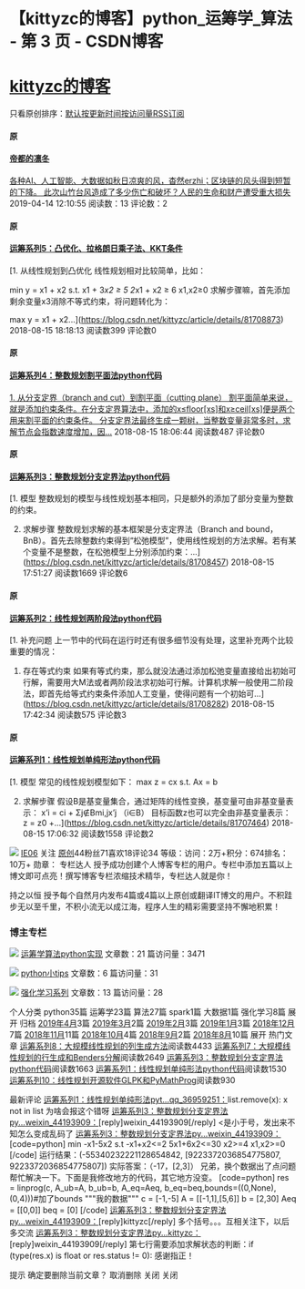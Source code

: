 
# 【kittyzc的博客】python_运筹学_算法 - 第 3 页 - CSDN博客
# [kittyzc的博客](https://blog.csdn.net/kittyzc)


只看原创排序：[默认](javascript:void(0);)[按更新时间](https://blog.csdn.net/kittyzc/article/list?orderby=UpdateTime)[按访问量](https://blog.csdn.net/kittyzc/article/list?orderby=ViewCount)[](https://blog.csdn.net/kittyzc/rss/list)[RSS订阅](https://blog.csdn.net/kittyzc/rss/list)
#### [](https://blog.csdn.net/yoyo_liyy/article/details/82762601)
#### 原
#### [帝都的凛冬](https://blog.csdn.net/yoyo_liyy/article/details/82762601)
[各种AI、人工智能、大数据如秋日凉爽的风，杳然erzhi；区块链的风头得到短暂的下降。
                此次山竹台风造成了多少伤亡和破坏？人民的生命和财产遭受重大损失](https://blog.csdn.net/yoyo_liyy/article/details/82762601)
2019-04-14 12:10:55
阅读数：13
评论数：2

#### [](https://blog.csdn.net/kittyzc/article/details/81708873)
#### 原
#### [运筹系列5：凸优化、拉格朗日乘子法、KKT条件](https://blog.csdn.net/kittyzc/article/details/81708873)
[1. 从线性规划到凸优化
线性规划相对比较简单，比如：

min y = x1 + x2
s.t. x1 + 3*x2 ≥ 5
     2*x1 + x2 ≥ 6
    x1,x2≥0
求解步骤嘛，首先添加剩余变量x3消除不等式约束，将问题转化为：

max y = x1 + x2...](https://blog.csdn.net/kittyzc/article/details/81708873)
2018-08-15 18:18:13
阅读数399
评论数0

#### [](https://blog.csdn.net/kittyzc/article/details/81708729)
#### 原
#### [运筹系列4：整数规划割平面法python代码](https://blog.csdn.net/kittyzc/article/details/81708729)
[1. 从分支定界（branch and cut）到割平面（cutting plane）
割平面简单来说，就是添加约束条件。在分支定界算法中，添加的x≤floor[xs]和x≥ceil[xs]便是两个用来割平面的约束条件。 
分支定界法最终生成一颗树，当整数变量非常多时，求解节点会指数速度增加，因...](https://blog.csdn.net/kittyzc/article/details/81708729)
2018-08-15 18:06:44
阅读数487
评论数0

#### [](https://blog.csdn.net/kittyzc/article/details/81708457)
#### 原
#### [运筹系列3：整数规划分支定界法python代码](https://blog.csdn.net/kittyzc/article/details/81708457)
[1. 模型
整数规划的模型与线性规划基本相同，只是额外的添加了部分变量为整数的约束。

2. 求解步骤
整数规划求解的基本框架是分支定界法（Branch and bound，BnB）。首先去除整数约束得到“松弛模型”，使用线性规划的方法求解。若有某个变量不是整数，在松弛模型上分别添加约束：...](https://blog.csdn.net/kittyzc/article/details/81708457)
2018-08-15 17:51:27
阅读数1669
评论数6

#### [](https://blog.csdn.net/kittyzc/article/details/81708282)
#### 原
#### [运筹系列2：线性规划两阶段法python代码](https://blog.csdn.net/kittyzc/article/details/81708282)
[1. 补充问题
上一节中的代码在运行时还有很多细节没有处理，这里补充两个比较重要的情况： 
1. 存在等式约束 
如果有等式约束，那么就没法通过添加松弛变量直接给出初始可行解，需要用大M法或者两阶段法求初始可行解。计算机求解一般使用二阶段法，即首先给等式约束条件添加人工变量，使得问题有一个初始可...](https://blog.csdn.net/kittyzc/article/details/81708282)
2018-08-15 17:42:34
阅读数575
评论数3

#### [](https://blog.csdn.net/kittyzc/article/details/81707464)
#### 原
#### [运筹系列1：线性规划单纯形法python代码](https://blog.csdn.net/kittyzc/article/details/81707464)
[1. 模型
常见的线性规划模型如下： 
max z = cx 
s.t. Ax = b

2. 求解步骤
假设B是基变量集合，通过矩阵的线性变换，基变量可由非基变量表示： 
x’i = ci + Σj∉Bmi,jx’j （i∈B） 
目标函数z也可以完全由非基变量表示： 
z = z0 +...](https://blog.csdn.net/kittyzc/article/details/81707464)
2018-08-15 17:06:32
阅读数1558
评论数2


[](https://me.csdn.net/kittyzc)![](https://avatar.csdn.net/7/A/0/3_kittyzc.jpg)[](https://avatar.csdn.net/7/A/0/3_kittyzc.jpg)[](https://me.csdn.net/kittyzc)
[IE06](https://me.csdn.net/kittyzc)
关注
[原创](https://blog.csdn.net/kittyzc?t=1)44粉丝71喜欢18评论34
等级：[](https://blog.csdn.net/home/help.html#level)[](https://blog.csdn.net/home/help.html#level)访问：2万+积分：674排名：10万+
勋章：
专栏达人
授予成功创建个人博客专栏的用户。专栏中添加五篇以上博文即可点亮！撰写博客专栏浓缩技术精华，专栏达人就是你！


持之以恒
授予每个自然月内发布4篇或4篇以上原创或翻译IT博文的用户。不积跬步无以至千里，不积小流无以成江海，程序人生的精彩需要坚持不懈地积累！




### 博主专栏
[](https://blog.csdn.net/kittyzc/column/info/26511)![](//img-blog.csdn.net/20180823102429681?imageView2/5/w/120/h/120)[](//img-blog.csdn.net/20180823102429681?imageView2/5/w/120/h/120)[](https://blog.csdn.net/kittyzc/column/info/26511)
[运筹学算法python实现](https://blog.csdn.net/kittyzc/column/info/26511)
文章数：21 篇访问量：3471

[](https://blog.csdn.net/kittyzc/column/info/31935)![](https://img-blog.csdnimg.cn/20181227145040661.png?imageView2/5/w/120/h/120)[](https://img-blog.csdnimg.cn/20181227145040661.png?imageView2/5/w/120/h/120)[](https://blog.csdn.net/kittyzc/column/info/31935)
[python小tips](https://blog.csdn.net/kittyzc/column/info/31935)
文章数：6 篇访问量：31

[](https://blog.csdn.net/kittyzc/column/info/33845)![](http://img-blog.csdn.net/column?imageView2/5/w/120/h/120)[](http://img-blog.csdn.net/column?imageView2/5/w/120/h/120)[](https://blog.csdn.net/kittyzc/column/info/33845)
[强化学习系列](https://blog.csdn.net/kittyzc/column/info/33845)
文章数：13 篇访问量：28


个人分类
[](https://blog.csdn.net/kittyzc/article/category/7940149)python[](https://blog.csdn.net/kittyzc/article/category/7940149)35篇[](https://blog.csdn.net/kittyzc/article/category/7940149)
[](https://blog.csdn.net/kittyzc/article/category/7940150)运筹学[](https://blog.csdn.net/kittyzc/article/category/7940150)23篇[](https://blog.csdn.net/kittyzc/article/category/7940150)
[](https://blog.csdn.net/kittyzc/article/category/7940151)算法[](https://blog.csdn.net/kittyzc/article/category/7940151)27篇[](https://blog.csdn.net/kittyzc/article/category/7940151)
[](https://blog.csdn.net/kittyzc/article/category/7942472)spark[](https://blog.csdn.net/kittyzc/article/category/7942472)1篇[](https://blog.csdn.net/kittyzc/article/category/7942472)
[](https://blog.csdn.net/kittyzc/article/category/7946931)大数据[](https://blog.csdn.net/kittyzc/article/category/7946931)1篇[](https://blog.csdn.net/kittyzc/article/category/7946931)
[](https://blog.csdn.net/kittyzc/article/category/8425273)强化学习[](https://blog.csdn.net/kittyzc/article/category/8425273)8篇[](https://blog.csdn.net/kittyzc/article/category/8425273)
展开
归档
[2019年4月](https://blog.csdn.net/kittyzc/article/month/2019/04)3篇[](https://blog.csdn.net/kittyzc/article/month/2019/04)
[2019年3月](https://blog.csdn.net/kittyzc/article/month/2019/03)2篇[](https://blog.csdn.net/kittyzc/article/month/2019/03)
[2019年2月](https://blog.csdn.net/kittyzc/article/month/2019/02)3篇[](https://blog.csdn.net/kittyzc/article/month/2019/02)
[2019年1月](https://blog.csdn.net/kittyzc/article/month/2019/01)3篇[](https://blog.csdn.net/kittyzc/article/month/2019/01)
[2018年12月](https://blog.csdn.net/kittyzc/article/month/2018/12)7篇[](https://blog.csdn.net/kittyzc/article/month/2018/12)
[2018年11月](https://blog.csdn.net/kittyzc/article/month/2018/11)11篇[](https://blog.csdn.net/kittyzc/article/month/2018/11)
[2018年10月](https://blog.csdn.net/kittyzc/article/month/2018/10)4篇[](https://blog.csdn.net/kittyzc/article/month/2018/10)
[2018年9月](https://blog.csdn.net/kittyzc/article/month/2018/09)2篇[](https://blog.csdn.net/kittyzc/article/month/2018/09)
[2018年8月](https://blog.csdn.net/kittyzc/article/month/2018/08)10篇[](https://blog.csdn.net/kittyzc/article/month/2018/08)
展开
热门文章
[运筹系列8：大规模线性规划的列生成方法](https://blog.csdn.net/kittyzc/article/details/81712448)阅读数4433
[运筹系列7：大规模线性规划的行生成和Benders分解](https://blog.csdn.net/kittyzc/article/details/81712257)阅读数2649
[运筹系列3：整数规划分支定界法python代码](https://blog.csdn.net/kittyzc/article/details/81708457)阅读数1663
[运筹系列1：线性规划单纯形法python代码](https://blog.csdn.net/kittyzc/article/details/81707464)阅读数1530
[运筹系列10：线性规划开源软件GLPK和PyMathProg](https://blog.csdn.net/kittyzc/article/details/82789439)阅读数930

最新评论
[运筹系列1：线性规划单纯形法pyt...](https://blog.csdn.net/kittyzc/article/details/81707464#comments)[qq_36959251：](https://my.csdn.net/qq_36959251)list.remove(x): x not in list 为啥会报这个错呀
[运筹系列3：整数规划分支定界法py...](https://blog.csdn.net/kittyzc/article/details/81708457#comments)[weixin_44193909：](https://my.csdn.net/weixin_44193909)[reply]weixin_44193909[/reply]
&lt;是小于号，发出来不知怎么变成乱码了
[运筹系列3：整数规划分支定界法py...](https://blog.csdn.net/kittyzc/article/details/81708457#comments)[weixin_44193909：](https://my.csdn.net/weixin_44193909)[code=python]
min -x1-5x2
s.t -x1+x2&lt;=2
     5x1+6x2&lt;=30
     x2>=4
     x1,x2>=0
[/code]
运行结果：(-55340232221128654842, [9223372036854775807, 9223372036854775807]) 实际答案：（-17，[2,3]） 兄弟，换个数据出了点问题帮忙解决一下。下面是我修改地方的代码，其它地方没变。
[code=python]
res = linprog(c, A_ub=A, b_ub=b, A_eq=Aeq, b_eq=beq,bounds=((0,None),(0,4)))\#加了bounds
"""我的数据"""
c = [-1,-5]
A = [[-1,1],[5,6]]
b = [2,30]
Aeq = [[0,0]]
beq = [0]
[/code]
[运筹系列3：整数规划分支定界法py...](https://blog.csdn.net/kittyzc/article/details/81708457#comments)[weixin_44193909：](https://my.csdn.net/weixin_44193909)[reply]kittyzc[/reply]
多个括号。。。互相关注下，以后多交流
[运筹系列3：整数规划分支定界法py...](https://blog.csdn.net/kittyzc/article/details/81708457#comments)[kittyzc：](https://my.csdn.net/kittyzc)[reply]weixin_44193909[/reply]
第七行需要添加求解状态的判断：if (type(res.x) is float or res.status != 0): 
感谢指正！




提示
确定要删除当前文章？
取消删除
关闭
关闭
